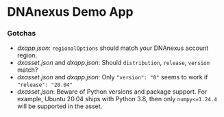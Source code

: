 # DNAnexus Demo App

### Gotchas
- *dxapp.json*: `regionalOptions` should match your DNAnexus account region.
- *dxasset.json* and *dxapp.json*: Should `distribution`, `release`, `version` match?
- *dxasset.json* and *dxapp.json*: Only `"version": "0"` seems to work if `"release": "20.04"`
- *dxasset.json*: Beware of Python versions and package support. For example, Ubuntu 20.04 ships with Python 3.8, then only `numpy<=1.24.4` will be supported in the asset.